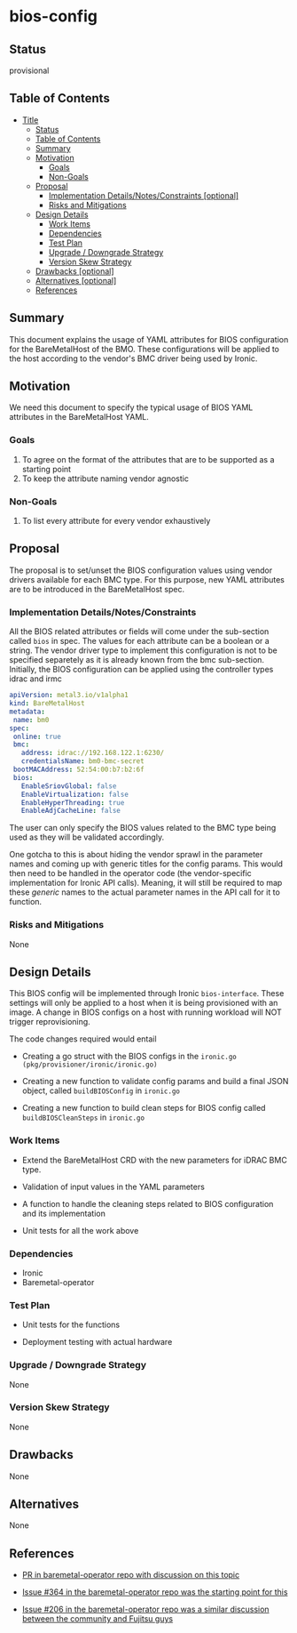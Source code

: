 <!--
 This work is licensed under a Creative Commons Attribution 3.0
 Unported License.

 http://creativecommons.org/licenses/by/3.0/legalcode
-->

# bios-config

## Status

provisional

## Table of Contents

<!--ts-->
   * [Title](#title)
      * [Status](#status)
      * [Table of Contents](#table-of-contents)
      * [Summary](#summary)
      * [Motivation](#motivation)
         * [Goals](#goals)
         * [Non-Goals](#non-goals)
      * [Proposal](#proposal)
         * [Implementation Details/Notes/Constraints [optional]](#implementation-detailsnotesconstraints-optional)
         * [Risks and Mitigations](#risks-and-mitigations)
      * [Design Details](#design-details)
         * [Work Items](#work-items)
         * [Dependencies](#dependencies)
         * [Test Plan](#test-plan)
         * [Upgrade / Downgrade Strategy](#upgrade--downgrade-strategy)
         * [Version Skew Strategy](#version-skew-strategy)
      * [Drawbacks [optional]](#drawbacks-optional)
      * [Alternatives [optional]](#alternatives-optional)
      * [References](#references)

<!-- Added by: stack, at: 2019-02-15T11:41-05:00 -->

<!--te-->

## Summary

This document explains the usage of YAML attributes for BIOS configuration for the BareMetalHost of the BMO. These configurations will be applied to the host according to the vendor's BMC driver being used by Ironic.

## Motivation

We need this document to specify the typical usage of BIOS YAML attributes in the BareMetalHost YAML. 


### Goals

1. To agree on the format of the attributes that are to be supported as a starting point
2. To keep the attribute naming vendor agnostic

### Non-Goals

1. To list every attribute for every vendor exhaustively

## Proposal
The proposal is to set/unset the BIOS configuration values using vendor drivers available for each BMC type. For this purpose, new YAML attributes are to be introduced in the BareMetalHost spec. 
 
### Implementation Details/Notes/Constraints 
All the BIOS related attributes or fields will come under the sub-section called ```bios``` in spec. The values for each attribute can be a boolean or a string. The vendor driver type to implement this configuration is not to be specified separetely as it is already known from the bmc sub-section.
Initially, the BIOS configuration can be applied using the controller types idrac and irmc

```yaml
apiVersion: metal3.io/v1alpha1
kind: BareMetalHost
metadata:
 name: bm0
spec:
 online: true
 bmc:
   address: idrac://192.168.122.1:6230/
   credentialsName: bm0-bmc-secret
 bootMACAddress: 52:54:00:b7:b2:6f	
 bios:
   EnableSriovGlobal: false
   EnableVirtualization: false
   EnableHyperThreading: true
   EnableAdjCacheLine: false
```

The user can only specify the BIOS values related to the BMC type being used as they will be validated accordingly.

One gotcha to this is about hiding the vendor sprawl in the parameter names and coming up with generic titles for the config params. This would then need to be handled in the operator code (the vendor-specific implementation for Ironic API calls). Meaning, it will still be required to map these *generic* names to the actual parameter names in the API call for it to function.

### Risks and Mitigations

None

## Design Details

This BIOS config will be implemented through Ironic ```bios-interface```. These settings will only be applied to a host when it is being provisioned with an image. A change in BIOS configs on a host with running workload will NOT trigger reprovisioning.

The code changes required would entail 
- Creating a go struct with the BIOS configs in the ```ironic.go (pkg/provisioner/ironic/ironic.go)```

- Creating a new function to validate config params and build a final JSON object, called ```buildBIOSConfig``` in ```ironic.go```

- Creating a new function to build clean steps for BIOS config called ```buildBIOSCleanSteps``` in ```ironic.go```

### Work Items

- Extend the BareMetalHost CRD with the new parameters for iDRAC BMC type.

- Validation of input values in the YAML parameters

- A function to handle the cleaning steps related to BIOS configuration and its implementation

- Unit tests for all the work above


### Dependencies

- Ironic
- Baremetal-operator

### Test Plan

- Unit tests for the functions

- Deployment testing with actual hardware


### Upgrade / Downgrade Strategy

None

### Version Skew Strategy

None

## Drawbacks

None

## Alternatives

None

## References

- [PR in baremetal-operator repo with discussion on this topic](https://github.com/metal3-io/baremetal-operator/pull/302)

- [Issue #364 in the baremetal-operator repo was the starting point for this](https://github.com/metal3-io/baremetal-operator/issues/364)

- [Issue #206 in the baremetal-operator repo was a similar discussion between the community and Fujitsu guys](https://github.com/metal3-io/baremetal-operator/issues/206)
